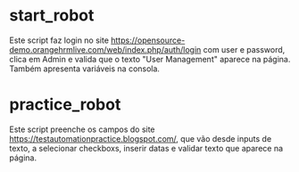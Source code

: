 # start_robot 
Este script faz login no site https://opensource-demo.orangehrmlive.com/web/index.php/auth/login com user e password, clica em Admin e valida que o texto "User Management" aparece na página.
Também apresenta variáveis na consola.

# practice_robot 
Este script preenche os campos do site https://testautomationpractice.blogspot.com/, que vão desde inputs de texto, a selecionar checkboxs, inserir datas e validar texto que aparece na página.